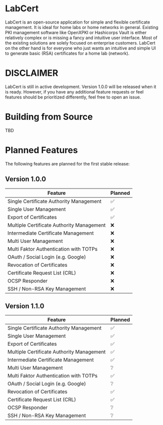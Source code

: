 # LabCert
LabCert is an open-source application for simple and flexible certificate management. It is ideal for home labs or home networks in general. Existing PKI management software like OpenXPKI or Hashicorps Vault is either relatively complex or is missing a fancy and intuitive user interface. Most of the existing solutions are solely focused on enterprise customers. LabCert on the other hand is for everyone who just wants an intuitive and simple UI to generate basic (RSA) certificates for a home lab (network).

# DISCLAIMER
LabCert is still in active development. Version 1.0.0 will be released when it is ready. However, if you have any additional feature requests or feel features should be prioritized differently, feel free to open an issue.

# Building from Source
TBD

# Planned Features
The following features are planned for the first stable release:

## Version 1.0.0

| Feature                                   | Planned            |
| ----------------------------------------- | ------------------ |
| Single Certificate Authority Management   | :white_check_mark: |
| Single User Management                    | :white_check_mark: |
| Export of Certificates                    | :white_check_mark: |
| Multiple Certificate Authority Management | :x:                |
| Intermediate Certificate Management       | :x:                |
| Multi User Management                     | :x:                |
| Multi Faktor Authentication with TOTPs    | :x:                |
| OAuth / Social Login (e.g. Google)        | :x:                |
| Revocation of Certificates                | :x:                |
| Certificate Request List (CRL)            | :x:                |
| OCSP Responder                            | :x:                |
| SSH / Non-RSA Key Management              | :x:                |

## Version 1.1.0

| Feature                                   | Planned            |
| ----------------------------------------- | ------------------ |
| Single Certificate Authority Management   | :white_check_mark: |
| Single User Management                    | :white_check_mark: |
| Export of Certificates                    | :white_check_mark: |
| Multiple Certificate Authority Management | :white_check_mark: |
| Intermediate Certificate Management       | :white_check_mark: |
| Multi User Management                     | :grey_question:    |
| Multi Faktor Authentication with TOTPs    | :white_check_mark: |
| OAuth / Social Login (e.g. Google)        | :grey_question:    |
| Revocation of Certificates                | :white_check_mark: |
| Certificate Request List (CRL)            | :white_check_mark: |
| OCSP Responder                            | :grey_question:    |
| SSH / Non-RSA Key Management              | :grey_question:    |
